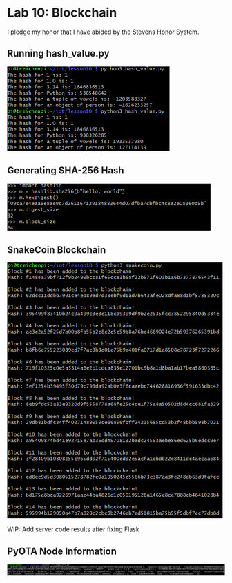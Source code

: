 # Lab 10: Blockchain

I pledge my honor that I have abided by the Stevens Honor System.

## Running hash_value.py

![hash_value.py](assets/hashvalue.png)

## Generating SHA-256 Hash

![SHA-256 Hash Value](assets/sha256.png)

## SnakeCoin Blockchain

![SnakeCoin Blockchain](assets/snakecoin.png)

WIP: Add server code results after fixing Flask

## PyOTA Node Information

![PyOTA Node Info](assets/pyota.png)
